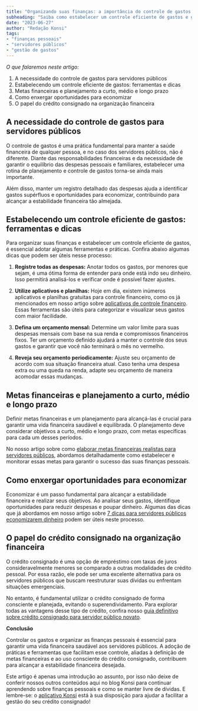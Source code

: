 ```yaml
---
title: "Organizando suas finanças: a importância do controle de gastos para servidores públicos"
subheading: "Saiba como estabelecer um controle eficiente de gastos e garantir uma vida financeira saudável."
date: "2023-06-27"
author: "Redação Konsi"
tags:
- "finanças pessoais"
- "servidores públicos"
- "gestão de gastos"
---
```


_O que falaremos neste artigo:_
1. A necessidade do controle de gastos para servidores públicos
2. Estabelecendo um controle eficiente de gastos: ferramentas e dicas
3. Metas financeiras e planejamento a curto, médio e longo prazo
4. Como enxergar oportunidades para economizar
5. O papel do crédito consignado na organização financeira

## A necessidade do controle de gastos para servidores públicos

O controle de gastos é uma prática fundamental para manter a saúde financeira de qualquer pessoa, e no caso dos servidores públicos, não é diferente. Diante das responsabilidades financeiras e da necessidade de garantir o equilíbrio das despesas pessoais e familiares, estabelecer uma rotina de planejamento e controle de gastos torna-se ainda mais importante.

Além disso, manter um registro detalhado das despesas ajuda a identificar gastos supérfluos e oportunidades para economizar, contribuindo para alcançar a estabilidade financeira tão almejada.

## Estabelecendo um controle eficiente de gastos: ferramentas e dicas

Para organizar suas finanças e estabelecer um controle eficiente de gastos, é essencial adotar algumas ferramentas e práticas. Confira abaixo algumas dicas que podem ser úteis nesse processo:

1. **Registre todas as despesas:** Anotar todos os gastos, por menores que sejam, é uma ótima forma de entender para onde está indo seu dinheiro. Isso permitirá analisá-los e verificar onde é possível fazer ajustes.

2. **Utilize aplicativos e planilhas:** Hoje em dia, existem inúmeros aplicativos e planilhas gratuitas para controle financeiro, como os já mencionados em nosso artigo sobre [aplicativos de controle financeiro](https://konsi.com.br/postagens/aplicativo-de-controle-financeiro-confira-otimas-opcoes). Essas ferramentas são úteis para categorizar e visualizar seus gastos com maior facilidade.

3. **Defina um orçamento mensal:** Determine um valor limite para suas despesas mensais com base na sua renda e compromissos financeiros fixos. Ter um orçamento definido ajudará a manter o controle dos seus gastos e garantir que você não terminará o mês no vermelho.

4. **Reveja seu orçamento periodicamente:** Ajuste seu orçamento de acordo com sua situação financeira atual. Caso tenha uma despesa extra ou uma queda na renda, adapte seu orçamento de maneira acomodar essas mudanças.

## Metas financeiras e planejamento a curto, médio e longo prazo

Definir metas financeiras e um planejamento para alcançá-las é crucial para garantir uma vida financeira saudável e equilibrada. O planejamento deve considerar objetivos a curto, médio e longo prazo, com metas específicas para cada um desses períodos.

No nosso artigo sobre como [elaborar metas financeiras realistas para servidores públicos](https://konsi.com.br/postagens/como-elaborar-metas-financeiras-realistas-para-servidores-pblicos), abordamos detalhadamente como estabelecer e monitorar essas metas para garantir o sucesso das suas finanças pessoais.

## Como enxergar oportunidades para economizar

Economizar é um passo fundamental para alcançar a estabilidade financeira e realizar seus objetivos. Ao analisar seus gastos, identifique oportunidades para reduzir despesas e poupar dinheiro. Algumas das dicas que já abordamos em nosso artigo sobre [7 dicas para servidores públicos economizarem dinheiro](https://konsi.com.br/postagens/7-dicas-para-servidores-publicos-economizarem-dinheiro) podem ser úteis neste processo.

## O papel do crédito consignado na organização financeira

O crédito consignado é uma opção de empréstimo com taxas de juros consideravelmente menores se comparado a outras modalidades de crédito pessoal. Por essa razão, ele pode ser uma excelente alternativa para os servidores públicos que buscam reestruturar suas dívidas ou enfrentam situações emergenciais.

No entanto, é fundamental utilizar o crédito consignado de forma consciente e planejada, evitando o superendividamento. Para explorar todas as vantagens desse tipo de crédito, confira nosso [guia definitivo sobre crédito consignado para servidor público novato](https://konsi.com.br/postagens/o-guia-definitivo-sobre-crdito-consignado-para-servidor-pblico-novato).

**Conclusão**

Controlar os gastos e organizar as finanças pessoais é essencial para garantir uma vida financeira saudável aos servidores públicos. A adoção de práticas e ferramentas que facilitam esse controle, aliadas à definição de metas financeiras e ao uso consciente do crédito consignado, contribuem para alcançar a estabilidade financeira desejada.

Este artigo é apenas uma introdução ao assunto, por isso não deixe de conferir nossos outros conteúdos aqui no blog Konsi para continuar aprendendo sobre finanças pessoais e como se manter livre de dívidas. E lembre-se: o [aplicativo Konsi](https://konsi.com.br/) está à sua disposição para ajudar a facilitar a gestão do seu crédito consignado!